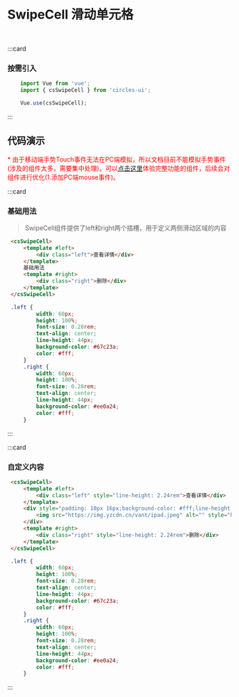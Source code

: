 # SwipeCell 滑动单元格
<br/>

:::card
   ### 按需引入

   ```js
       import Vue from 'vue';
       import { csSwipeCell } from 'circles-ui';

       Vue.use(csSwipeCell);
   ```
:::


## 代码演示
<font color=red> * 由于移动端手势Touch事件无法在PC端模拟，所以文档目前不能模拟手势事件(涉及的组件太多，需要集中处理)。可以[点击这里](https://sudong0701.github.io/circles-UI-docs/#/demo/swipeCell)体验完整功能的组件，后续会对组件进行优化(1.添加PC端mouse事件)。</font>

:::card
### 基础用法
> SwipeCell组件提供了left和right两个插槽，用于定义两侧滑动区域的内容

   ```html
    <csSwipeCell>
        <template #left>
            <div class="left">查看详情</div>
        </template>
        基础用法
        <template #right>
            <div class="right">删除</div>
        </template>
    </csSwipeCell>
   ```
   ```css
    .left {
            width: 60px;
            height: 100%;
            font-size: 0.28rem;
            text-align: center;
            line-height: 44px;
            background-color: #67c23a;
            color: #fff;
        }
        .right {
            width: 60px;
            height: 100%;
            font-size: 0.28rem;
            text-align: center;
            line-height: 44px;
            background-color: #ee0a24;
            color: #fff;
        }
   ```
:::

:::card
### 自定义内容

   ```html
    <csSwipeCell>
        <template #left>
            <div class="left" style="line-height: 2.24rem">查看详情</div>
        </template>
        <div style="padding: 10px 16px;background-color: #fff;line-height: 0.48rem">
            <img src="https://img.yzcdn.cn/vant/ipad.jpeg" alt="" style="height: 1.76rem;width: 1.76rem">
        </div>
        <template #right>
            <div class="right" style="line-height: 2.24rem">删除</div>
        </template>
    </csSwipeCell>
   ```
   ```css
    .left {
            width: 60px;
            height: 100%;
            font-size: 0.28rem;
            text-align: center;
            line-height: 44px;
            background-color: #67c23a;
            color: #fff;
        }
        .right {
            width: 60px;
            height: 100%;
            font-size: 0.28rem;
            text-align: center;
            line-height: 44px;
            background-color: #ee0a24;
            color: #fff;
        }
   ```
:::

